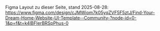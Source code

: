 Figma Layout zu dieser Seite, stand 2025-08-28:
https://www.figma.com/design/cJMWiom7k05yqZVF5F5ztJ/Find-Your-Dream-Home-Website-UI-Template--Community-?node-id=0-1&p=f&t=k4lBFIerBRSpPhus-0
